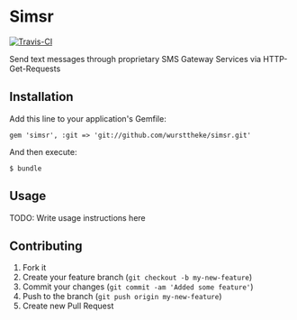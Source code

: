 # Simsr

[![Travis-CI][2]][1]

  [1]: http://travis-ci.org/#!/wursttheke/simsr
  [2]: https://secure.travis-ci.org/wursttheke/simsr.png

Send text messages through proprietary SMS Gateway Services via HTTP-Get-Requests

## Installation

Add this line to your application's Gemfile:

    gem 'simsr', :git => 'git://github.com/wursttheke/simsr.git'

And then execute:

    $ bundle

## Usage

TODO: Write usage instructions here

## Contributing

1. Fork it
2. Create your feature branch (`git checkout -b my-new-feature`)
3. Commit your changes (`git commit -am 'Added some feature'`)
4. Push to the branch (`git push origin my-new-feature`)
5. Create new Pull Request
